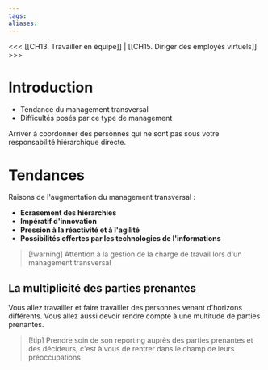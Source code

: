 ```yaml
---
tags: 
aliases:
---
```

<<< [[CH13. Travailler en équipe]] | [[CH15. Diriger des employés virtuels]] >>>

# Introduction
- Tendance du management transversal
- Difficultés posés par ce type de management

Arriver à coordonner des personnes qui ne sont pas sous votre responsabilité hiérarchique directe.

# Tendances

Raisons de l'augmentation du management transversal :
- **Ecrasement des hiérarchies**
- **Impératif d'innovation**
- **Pression à la réactivité et à l'agilité**
- **Possibilités offertes par les technologies de l'informations**

>[!warning] Attention à la gestion de la charge de travail lors d'un management transversal


## La multiplicité des parties prenantes
Vous allez travailler et faire travailler des personnes venant d'horizons différents. Vous allez aussi devoir rendre compte à une multitude de parties prenantes.

>[!tip] Prendre soin de son reporting auprès des parties prenantes et des décideurs, c'est à vous de rentrer dans le champ de leurs préoccupations

